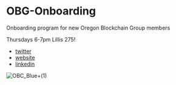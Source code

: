 # OBG-Onboarding
Onboarding program for new Oregon Blockchain Group members

Thursdays 6-7pm Lillis 275!

- [twitter](https://twitter.com/oregonblock)
- [website](https://www.oregonblockchain.org/our-mission)
- [linkedin](https://www.linkedin.com/company/oregonblockchain/)

![OBC_Blue+(1)](https://user-images.githubusercontent.com/92950258/198754947-fa4f2c4f-755f-4769-8e83-0b0610d9604f.png)
